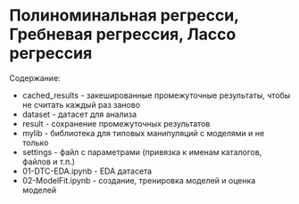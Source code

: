 # Полиноминальная регресси, Гребневая регрессия, Лассо регрессия

Содержание:
  * cached_results - закешированные промежуточные результаты, чтобы не считать каждый раз заново
  * dataset - датасет для анализа
  * result - сохранение промежуточных результатов
  * mylib - библиотека для типовых манипуляций с моделями и не только  
  * settings - файл с параметрами (привязка к именам каталогов, файлов и т.п.)
  * 01-DTC-EDA.ipynb - EDA датасета
  * 02-ModelFit.ipynb - создание, тренировка моделей и оценка моделей
